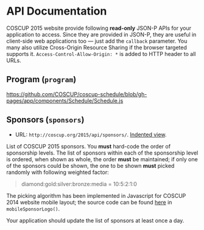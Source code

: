 # API Documentation

COSCUP 2015 website provide following **read-only** JSON-P APIs for your application to access. Since they are provided in JSON-P, they are useful in client-side web applications too &mdash; just add the `callback` parameter. You many also utilize Cross-Origin Resource Sharing if the browser targeted supports it. `Access-Control-Allow-Origin: *` is added to HTTP header to all URLs.

## Program (`program`)

https://github.com/COSCUP/coscup-schedule/blob/gh-pages/app/components/Schedule/Schedule.js

## Sponsors (`sponsors`)

* URL: `http://coscup.org/2015/api/sponsors/`. [Indented view](http://json-indent.appspot.com/indent?url=http://coscup.org/2015/api/sponsors/).

List of COSCUP 2015 sponsors. You **must** hard-code the order of sponsorship levels. The list of sponsors within each of the sponsorship level is ordered, when shown as whole, the order **must** be maintained; if only one of the sponsors could be shown, the one to be shown **must** picked randomly with following weighted factor:

> diamond:gold:silver:bronze:media = 10:5:2:1:0

The picking algorithm has been implemented in Javascript for COSCUP 2014 website mobile layout; the source code can be found [here](http://coscup.org/2014-theme/assets/script.js) in `mobileSponsorLogo()`.

Your application should update the list of sponsors at least once a day.

